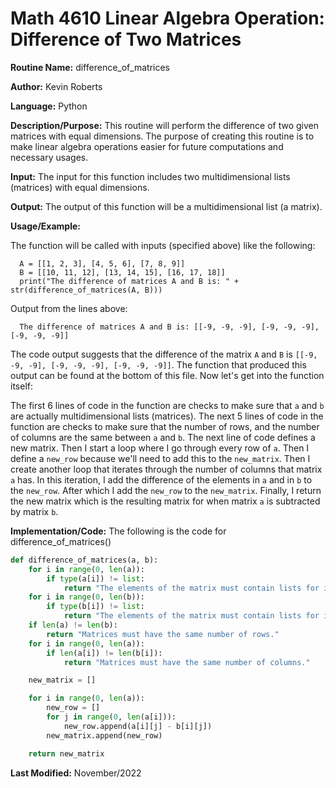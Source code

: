# Math 4610 Linear Algebra Operation: Difference of Two Matrices

**Routine Name:**           difference_of_matrices

**Author:** Kevin Roberts

**Language:** Python

**Description/Purpose:** This routine will perform the difference of two given matrices with equal dimensions. The purpose 
of creating this routine is to make linear algebra operations easier for future computations and necessary usages.

**Input:** The input for this function includes two multidimensional lists (matrices) with equal dimensions.

**Output:** The output of this function will be a multidimensional list (a matrix).

**Usage/Example:**

The function will be called with inputs (specified above) like the following: 

      A = [[1, 2, 3], [4, 5, 6], [7, 8, 9]]
      B = [[10, 11, 12], [13, 14, 15], [16, 17, 18]]
      print("The difference of matrices A and B is: " + str(difference_of_matrices(A, B)))

Output from the lines above:

      The difference of matrices A and B is: [[-9, -9, -9], [-9, -9, -9], [-9, -9, -9]]

The code output suggests that the difference of the matrix ``A`` and ``B`` is ``[[-9, -9, -9], [-9, -9, -9], [-9, -9, -9]]``. 
The function that produced this output can be found at the bottom of this file. Now let's get into the function itself:

The first 6 lines of code in the function are checks to make sure that ``a`` and ``b`` are actually multidimensional lists
(matrices). The next 5 lines of code in the function are checks to make sure that the number of rows, and the number of columns
are the same between ``a`` and ``b``. The next line of code defines a new matrix. Then I start a loop where I go through 
every row of ``a``. Then I define a ``new_row`` because we'll need to add this to the ``new_matrix``. Then I create another
loop that iterates through the number of columns that matrix ``a`` has. In this iteration, I add the difference of the elements
in ``a`` and in ``b`` to the ``new_row``. After which I add the ``new_row`` to the ``new_matrix``. Finally, 
I return the new matrix which is the resulting matrix for when matrix ``a`` is subtracted by matrix ``b``.

**Implementation/Code:** The following is the code for difference_of_matrices()

```python
def difference_of_matrices(a, b):
    for i in range(0, len(a)):
        if type(a[i]) != list:
            return "The elements of the matrix must contain lists for it to be a matrix."
    for i in range(0, len(b)):
        if type(b[i]) != list:
            return "The elements of the matrix must contain lists for it to be a matrix."
    if len(a) != len(b):
        return "Matrices must have the same number of rows."
    for i in range(0, len(a)):
        if len(a[i]) != len(b[i]):
            return "Matrices must have the same number of columns."

    new_matrix = []

    for i in range(0, len(a)):
        new_row = []
        for j in range(0, len(a[i])):
            new_row.append(a[i][j] - b[i][j])
        new_matrix.append(new_row)

    return new_matrix
```

**Last Modified:** November/2022